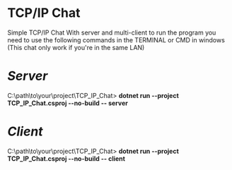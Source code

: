 # TCP/IP Chat
Simple TCP/IP Chat With server and multi-client 
to run the program you need to use the following commands in the TERMINAL or CMD in windows (This chat only work if you're in the same LAN)

# *Server*
C:\path\to\your\project\TCP_IP_Chat> **dotnet run --project TCP_IP_Chat.csproj --no-build -- server**

# *Client*
C:\path\to\your\project\TCP_IP_Chat> **dotnet run --project TCP_IP_Chat.csproj --no-build -- client**
